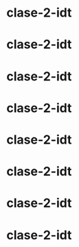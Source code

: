 # clase-2-idt
# clase-2-idt
# clase-2-idt
# clase-2-idt
# clase-2-idt
# clase-2-idt
# clase-2-idt
# clase-2-idt

